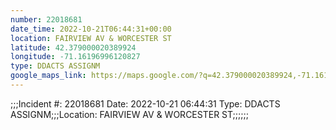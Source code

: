 ```yaml
---
number: 22018681
date_time: 2022-10-21T06:44:31+00:00
location: FAIRVIEW AV & WORCESTER ST
latitude: 42.379000020389924
longitude: -71.16196996120827
type: DDACTS ASSIGNM
google_maps_link: https://maps.google.com/?q=42.379000020389924,-71.16196996120827
---
```


;;;Incident #: 22018681  Date: 2022-10-21 06:44:31   Type: DDACTS ASSIGNM;;;Location: FAIRVIEW AV & WORCESTER ST;;;;;;
